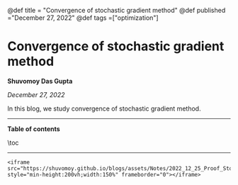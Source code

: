 @def title = "Convergence of stochastic gradient method"
@def published ="December 27, 2022"
@def tags =["optimization"]

# Convergence of stochastic gradient method

**Shuvomoy Das Gupta**

*December 27, 2022*

In this blog, we study convergence of stochastic gradient method.

---

**Table of contents**

\toc

---

~~~
<iframe src="https://shuvomoy.github.io/blogs/assets/Notes/2022_12_25_Proof_Stochastic_Gradient_Descent.pdf" style="min-height:200vh;width:150%" frameborder="0"></iframe>
~~~

